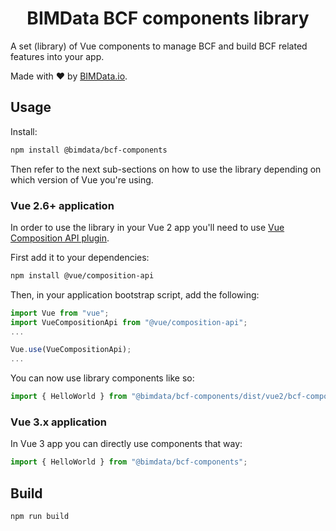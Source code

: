 <h1 align="center">BIMData BCF components library</h1>

A set (library) of Vue components to manage BCF and build BCF related
features into your app.

Made with :heart: by [BIMData.io](https://github.com/bimdata).

## Usage

Install:
```bash
npm install @bimdata/bcf-components
```

Then refer to the next sub-sections on how to use the library depending
on which version of Vue you're using.

### Vue 2.6+ application

In order to use the library in your Vue 2 app you'll need to use
[Vue Composition API plugin](https://github.com/vuejs/composition-api).

First add it to your dependencies:
```bash
npm install @vue/composition-api
```

Then, in your application bootstrap script, add the following:
```js
import Vue from "vue";
import VueCompositionApi from "@vue/composition-api";
...

Vue.use(VueCompositionApi);
...
```

You can now use library components like so:
```js
import { HelloWorld } from "@bimdata/bcf-components/dist/vue2/bcf-components.es.js";
```

### Vue 3.x application

In Vue 3 app you can directly use components that way:
```js
import { HelloWorld } from "@bimdata/bcf-components";
```

## Build

```bash
npm run build
```

